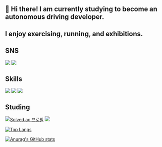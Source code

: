 ## 👋 Hi there! I am currently studying to become an autonomous driving developer.

## I enjoy exercising, running, and exhibitions.

<!--
**kim-sungah/kim-sungah** is a ✨ _special_ ✨ repository because its `README.md` (this file) appears on your GitHub profile.

Here are some ideas to get you started:

- 🔭 I’m currently working on ...
- 🌱 I’m currently learning ...
- 👯 I’m looking to collaborate on ...
- 🤔 I’m looking for help with ...
- 💬 Ask me about ...
- 📫 How to reach me: ...
- 😄 Pronouns: ...
- ⚡ Fun fact: ...
-->

## SNS
<img src="https://img.shields.io/badge/ksa001@ha.ac.kr-EA4335?style=flat-square&logo=Gmail&logoColor=white"/></a>
<img src="https://img.shields.io/badge/ksa_exhibition-FF0069?style=flat-square&logo=Instagram&logoColor=white"/></a>

## Skills
<img src="https://img.shields.io/badge/C-A8B9CC?style=flat-square&logo=C&logoColor=white"/></a>
<img src="https://img.shields.io/badge/Python-3776AB?style=flat-square&logo=Python&logoColor=white"/></a>
<img src="https://img.shields.io/badge/scikit-learn-F7931E?style=flat-square&logo=scikit-learn&logoColor=white"/></a>

## Studing
[![Solved.ac
프로필](http://mazassumnida.wtf/api/v2/generate_badge?boj=ksa001)](https://solved.ac/ksa001)
<img src="http://mazandi.herokuapp.com/api?handle={ksa001}&theme=warm"/>

[![Top Langs](https://github-readme-stats.vercel.app/api/top-langs/?username=kim-sungah)](https://github.com/kim-sungah/github-readme-stats)

[![Anurag's GitHub stats](https://github-readme-stats.vercel.app/api?username=kim-sungah)](https://github.com/kim-sungah/github-readme-stats)
